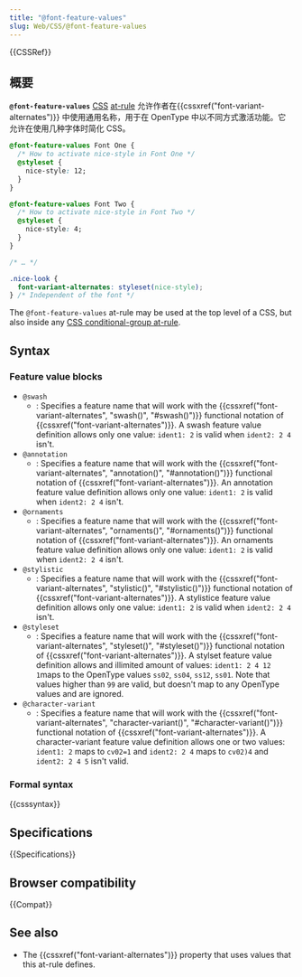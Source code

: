 ```yaml
---
title: "@font-feature-values"
slug: Web/CSS/@font-feature-values
---
```


{{CSSRef}}

## 概要

**`@font-feature-values`** [CSS](/zh-CN/docs/Web/CSS) [at-rule](/zh-CN/docs/Web/CSS/At-rule) 允许作者在{{cssxref("font-variant-alternates")}} 中使用通用名称，用于在 OpenType 中以不同方式激活功能。它允许在使用几种字体时简化 CSS。

```css
@font-feature-values Font One {
  /* How to activate nice-style in Font One */
  @styleset {
    nice-style: 12;
  }
}

@font-feature-values Font Two {
  /* How to activate nice-style in Font Two */
  @styleset {
    nice-style: 4;
  }
}

/* … */

.nice-look {
  font-variant-alternates: styleset(nice-style);
} /* Independent of the font */
```

The `@font-feature-values` at-rule may be used at the top level of a CSS, but also inside any [CSS conditional-group at-rule](/zh-CN/docs/Web/CSS/At-rule#Conditional_Group_Rules).

## Syntax

### Feature value blocks

- `@swash`
  - : Specifies a feature name that will work with the {{cssxref("font-variant-alternates", "swash()", "#swash()")}} functional notation of {{cssxref("font-variant-alternates")}}. A swash feature value definition allows only one value: `ident1: 2` is valid when `ident2: 2 4` isn't.
- `@annotation`
  - : Specifies a feature name that will work with the {{cssxref("font-variant-alternates", "annotation()", "#annotation()")}} functional notation of {{cssxref("font-variant-alternates")}}. An annotation feature value definition allows only one value: `ident1: 2` is valid when `ident2: 2 4` isn't.
- `@ornaments`
  - : Specifies a feature name that will work with the {{cssxref("font-variant-alternates", "ornaments()", "#ornaments()")}} functional notation of {{cssxref("font-variant-alternates")}}. An ornaments feature value definition allows only one value: `ident1: 2` is valid when `ident2: 2 4` isn't.
- `@stylistic`
  - : Specifies a feature name that will work with the {{cssxref("font-variant-alternates", "stylistic()", "#stylistic()")}} functional notation of {{cssxref("font-variant-alternates")}}. A stylistice feature value definition allows only one value: `ident1: 2` is valid when `ident2: 2 4` isn't.
- `@styleset`
  - : Specifies a feature name that will work with the {{cssxref("font-variant-alternates", "styleset()", "#styleset()")}} functional notation of {{cssxref("font-variant-alternates")}}. A stylset feature value definition allows and illimited amount of values: `ident1: 2 4 12 1`maps to the OpenType values `ss02`, `ss04`, `ss12`, `ss01`. Note that values higher than `99` are valid, but doesn't map to any OpenType values and are ignored.
- `@character-variant`
  - : Specifies a feature name that will work with the {{cssxref("font-variant-alternates", "character-variant()", "#character-variant()")}} functional notation of {{cssxref("font-variant-alternates")}}. A character-variant feature value definition allows one or two values: `ident1: 2` maps to `cv02=1` and `ident2: 2 4` maps to `cv02)4` and `ident2: 2 4 5` isn't valid.

### Formal syntax

{{csssyntax}}

## Specifications

{{Specifications}}

## Browser compatibility

{{Compat}}

## See also

- The {{cssxref("font-variant-alternates")}} property that uses values that this at-rule defines.
